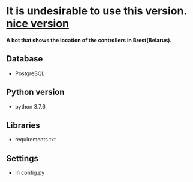 # It is undesirable to use this version. [nice version](https://github.com/Bloodielie/vk_contrallers_bot)
**A bot that shows the location of the controllers in Brest(Belarus).**
## Database

 - PostgreSQL
 
## Python version

 - python 3.7.6
 
## Libraries

 - requirements.txt
 
## Settings

 - In config.py
